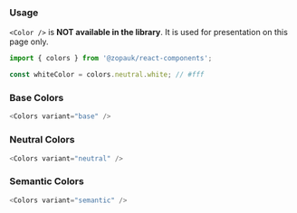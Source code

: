 ### Usage

`<Color />` is **NOT available in the library**. It is used for presentation on this page only.

```js static
import { colors } from '@zopauk/react-components';

const whiteColor = colors.neutral.white; // #fff
```

### Base Colors

```js noeditor
<Colors variant="base" />
```

### Neutral Colors

```js noeditor
<Colors variant="neutral" />
```

### Semantic Colors

```js noeditor
<Colors variant="semantic" />
```
